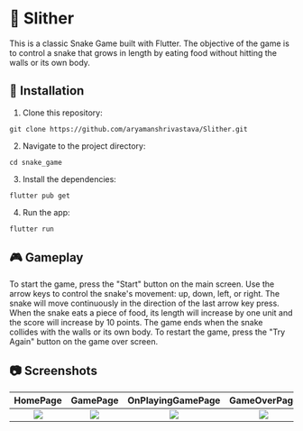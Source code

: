 # 🐍 Slither

This is a classic Snake Game built with Flutter. The objective of the game is to control a snake that grows in length by eating food without hitting the walls or its own body.

## 🫶 Installation

1. Clone this repository: 
<pre><code>git clone https://github.com/aryamanshrivastava/Slither.git</code></pre>

2. Navigate to the project directory: 
<pre><code>cd snake_game</code></pre>

3. Install the dependencies: 
<pre><code>flutter pub get</code></pre>

4. Run the app: 
<pre><code>flutter run</code></pre>

## 🎮 Gameplay

To start the game, press the "Start" button on the main screen. Use the arrow keys to control the snake's movement: up, down, left, or right. The snake will move continuously in the direction of the last arrow key press. When the snake eats a piece of food, its length will increase by one unit and the score will increase by 10 points. The game ends when the snake collides with the walls or its own body. To restart the game, press the "Try Again" button on the game over screen.

## 📷 Screenshots

HomePage                   |  GamePage                 |  OnPlayingGamePage        | GameOverPage              |     
:-------------------------:|:-------------------------:|:-------------------------:|:-------------------------:|
![](/screenshots/screenshot1.png)|![](/screenshots/screenshot2.png)|![](/screenshots/screenshot3.png)|![](/screenshots/screenshot4.png)|

<!---
## 🎉 Credits

This game was developed by [Aryaman Shrivastava](https://github.com/aryamanshrivastava) for educational/learning purposes only. The assets used in this game are from [OpenGameArt](https://opengameart.org/) and [Kenney.nl](https://kenney.nl/) .-->
